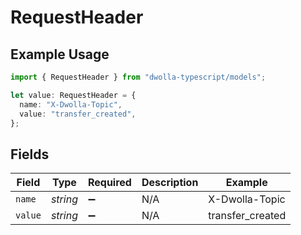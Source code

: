 # RequestHeader

## Example Usage

```typescript
import { RequestHeader } from "dwolla-typescript/models";

let value: RequestHeader = {
  name: "X-Dwolla-Topic",
  value: "transfer_created",
};
```

## Fields

| Field              | Type               | Required           | Description        | Example            |
| ------------------ | ------------------ | ------------------ | ------------------ | ------------------ |
| `name`             | *string*           | :heavy_minus_sign: | N/A                | X-Dwolla-Topic     |
| `value`            | *string*           | :heavy_minus_sign: | N/A                | transfer_created   |